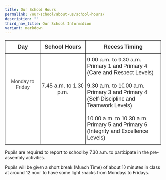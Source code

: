 ```yaml
---
title: Our School Hours
permalink: /our-school/about-us/school-hours/
description: ""
third_nav_title: Our School Information
variant: markdown
---
```

<style type="text/css">
.tg  {border-collapse:collapse;border-spacing:0;}
.tg td{border-color:black;border-style:solid;border-width:1px;font-family:Arial, sans-serif;font-size:18px;
  overflow:hidden;padding:10px 5px;word-break:normal;}
.tg th{border-color:black;border-style:solid;border-width:1px;font-family:Arial, sans-serif;font-size:18px;
  font-weight:normal;overflow:hidden;padding:10px 5px;word-break:normal;}
.tg .tg-ih7s{background-color:#FFF;color:#323232;font-size:18px;font-weight:bold;text-align:center;vertical-align:top}
.tg .tg-0y1i{background-color:#FFF;color:#484848;font-size:16px;text-align:center;vertical-align:top}
.tg .tg-qec4{background-color:#FFF;color:#222;font-size:18px;text-align:center;vertical-align:top}
.tg .tg-g6yu{background-color:#FFF;color:#222;font-size:18px;text-align:left;vertical-align:top}
</style>
<table class="tg">
<thead>
  <tr>
    <th class="tg-ih7s"><span style="color:#323232;background-color:#FFF">Day</span></th>
    <th class="tg-ih7s"><span style="color:#323232;background-color:#FFF">School Hours</span></th>
    <th class="tg-ih7s"><span style="color:#323232;background-color:#FFF">Recess Timing</span></th>
  </tr>
</thead>
<tbody>
  <tr>
    <td class="tg-0y1i"><br><br><br><br><span style="background-color:#FFF">Monday to Friday</span></td>
    <td class="tg-qec4"><br><br><br><br><span style="font-style:inherit;color:#222">7.45 a.m. to 1.30 p.m.</span></td>
    <td class="tg-g6yu"><span style="font-style:inherit;color:#222">9.00 a.m. to 9.30 a.m.</span><br><span style="font-style:inherit;color:#222">Primary 1 and Primary 4</span><br><span style="font-style:inherit;color:#222">(Care and Respect Levels)</span><br><br><span style="color:#222;background-color:#FFF">9.30 a.m. to 10.00 a.m.</span><br><span style="font-style:inherit;color:#222">Primary 3 and Primary 4</span><br><span style="font-style:inherit;color:#222">(Self-Discipline and Teamwork Levels)</span><br><br><span style="color:#222;background-color:#FFF">10.00 a.m. to 10.30 a.m.</span><br><span style="font-style:inherit;color:#222">Primary 5 and Primary 6</span><br><span style="font-style:inherit;color:#222">(Integrity and Excellence Levels)</span></td>
  </tr>
</tbody>
</table>

Pupils are required to report to school by 7.30 a.m. to participate in the pre-assembly activities. 

Pupils will be given a short break (Munch Time) of about 10 minutes in class at around 12 noon to have some light snacks from Mondays to Fridays.